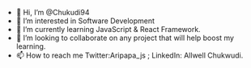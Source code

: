 - 👋 Hi, I’m @Chukudi94
- 👀 I’m interested in Software Development
- 🌱 I’m currently learning JavaScript & React Framework.
- 💞️ I’m looking to collaborate on any project that will help boost my learning.
- 📫 How to reach me Twitter:Aripapa_js ; LinkedIn: Allwell Chukwudi.

<!---@Aripapa is a ✨ special ✨ repository because its `README.md` (this file) appears on your GitHub profile.
You can click the Preview link to take a look at your changes.
--->

